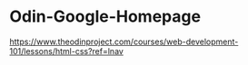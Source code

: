 # Odin-Google-Homepage
https://www.theodinproject.com/courses/web-development-101/lessons/html-css?ref=lnav
